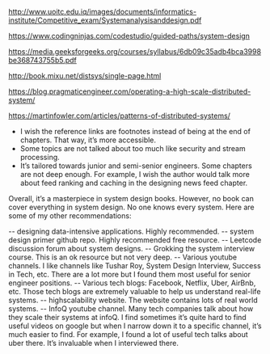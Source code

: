 
http://www.uoitc.edu.iq/images/documents/informatics-institute/Competitive_exam/Systemanalysisanddesign.pdf

https://www.codingninjas.com/codestudio/guided-paths/system-design

https://media.geeksforgeeks.org/courses/syllabus/6db09c35adb4bca3998be368743755b5.pdf


http://book.mixu.net/distsys/single-page.html

https://blog.pragmaticengineer.com/operating-a-high-scale-distributed-system/

https://martinfowler.com/articles/patterns-of-distributed-systems/

- I wish the reference links are footnotes instead of being at the end of chapters. That way, it’s more accessible.
- Some topics are not talked about too much like security and stream processing.
- It’s tailored towards junior and semi-senior engineers. Some chapters are not deep enough. For example, I wish the author would talk more about feed ranking and caching in the designing news feed chapter.

Overall, it’s a masterpiece in system design books. However, no book can cover everything in system design. No one knows every system. Here are some of my other recommendations:

-- designing data-intensive applications. Highly recommended.
-- system design primer github repo. Highly recommended free resource.
-- Leetcode discussion forum about system designs.
-- Grokking the system interview course. This is an ok resource but not very deep.
-- Various youtube channels. I like channels like Tushar Roy, System Design Interview, Success in Tech, etc. There are a lot more but I found them most useful for senior engineer positions.
-- Various tech blogs: Facebook, Netflix, Uber, AirBnb, etc. Those tech blogs are extremely valuable to help us understand real-life systems.
-- highscalability website. The website contains lots of real world systems.
-- InfoQ youtube channel. Many tech companies talk about how they scale their systems at infoQ. I find sometimes it’s quite hard to find useful videos on google but when I narrow down it to a specific channel, it’s much easier to find. For example, I found a lot of useful tech talks about uber there. It’s invaluable when I interviewed there.
 

